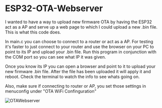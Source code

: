 # ESP32-OTA-Webserver

I wanted to have a way to upload new firmware OTA by having the ESP32 act as a AP and serve up a web page to which I could upload a new .bin file. This is what this code does. 

In main.c you can choose to connect to a router or act as a AP. 
For testing it's faster to just connect to your router and use the browser on your PC to point to its IP and upload your .bin file. 
Run this program in conjunction with the COM port so you can see what IP it was given. 
 
Once you know its IP you can open a browser and point to it to upload your new firmware .bin file. After the file has been uploaded it will apply it and reboot. Check the terminal to watch the info to see whats going on.  

Also, make sure if connecting to router or AP, you set those settings in menuconfig under "OTA WiFi Confinguration"
  
![OTAWebserver](https://user-images.githubusercontent.com/6456652/62404696-fe067c00-b55b-11e9-98df-09f0a107ba3f.png)
